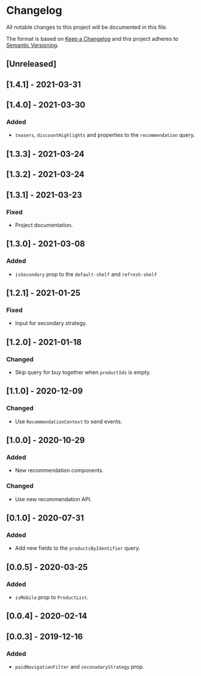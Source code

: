 # Changelog

All notable changes to this project will be documented in this file.

The format is based on [Keep a Changelog](http://keepachangelog.com/en/1.0.0/)
and this project adheres to [Semantic Versioning](http://semver.org/spec/v2.0.0.html).

## [Unreleased]

## [1.4.1] - 2021-03-31

## [1.4.0] - 2021-03-30

### Added
- `teasers`, `discountHighlights` and properties to the `recommendation` query.

## [1.3.3] - 2021-03-24

## [1.3.2] - 2021-03-24

## [1.3.1] - 2021-03-23

### Fixed
- Project documentation.

## [1.3.0] - 2021-03-08

### Added
- `isSecondary` prop to the `default-shelf` and `refresh-shelf`

## [1.2.1] - 2021-01-25

### Fixed
- Input for secondary strategy.

## [1.2.0] - 2021-01-18

### Changed
- Skip query for buy together when `productIds` is empty.

## [1.1.0] - 2020-12-09

### Changed

- Use `RecommendationContext` to send events.

## [1.0.0] - 2020-10-29

### Added

- New recommendation components.

### Changed

- Use new recommendation API.

## [0.1.0] - 2020-07-31

### Added

- Add new fields to the `productsByIdentifier` query.

## [0.0.5] - 2020-03-25

### Added

- `isMobile` prop to `ProductList`.

## [0.0.4] - 2020-02-14

## [0.0.3] - 2019-12-16

### Added

- `paidNavigationFilter` and `seconadaryStrategy` prop.
